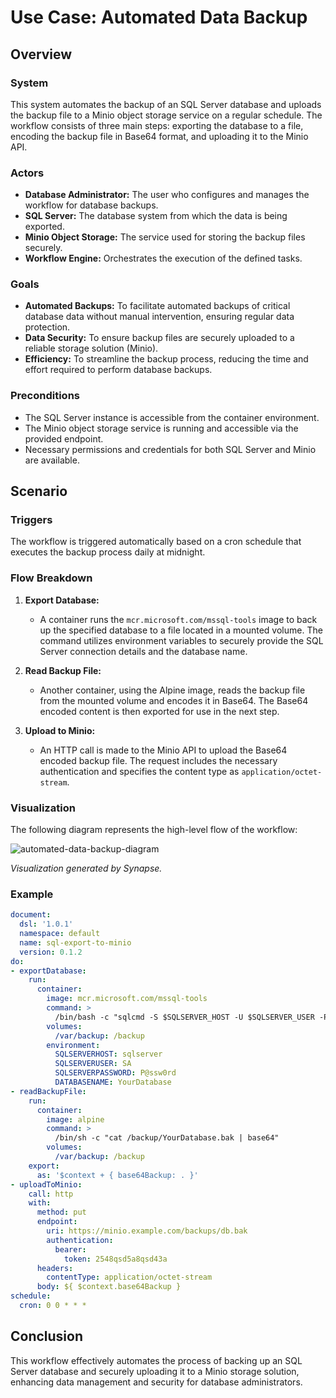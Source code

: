 # Use Case: Automated Data Backup

## Overview

### System

This system automates the backup of an SQL Server database and uploads the backup file to a Minio object storage service on a regular schedule. The workflow consists of three main steps: exporting the database to a file, encoding the backup file in Base64 format, and uploading it to the Minio API.

### Actors

- **Database Administrator:** The user who configures and manages the workflow for database backups.
- **SQL Server:** The database system from which the data is being exported.
- **Minio Object Storage:** The service used for storing the backup files securely.
- **Workflow Engine:** Orchestrates the execution of the defined tasks.

### Goals

- **Automated Backups:** To facilitate automated backups of critical database data without manual intervention, ensuring regular data protection.
- **Data Security:** To ensure backup files are securely uploaded to a reliable storage solution (Minio).
- **Efficiency:** To streamline the backup process, reducing the time and effort required to perform database backups.

### Preconditions

- The SQL Server instance is accessible from the container environment.
- The Minio object storage service is running and accessible via the provided endpoint.
- Necessary permissions and credentials for both SQL Server and Minio are available.

## Scenario

### Triggers

The workflow is triggered automatically based on a cron schedule that executes the backup process daily at midnight.

### Flow Breakdown

1. **Export Database:**
   - A container runs the `mcr.microsoft.com/mssql-tools` image to back up the specified database to a file located in a mounted volume. The command utilizes environment variables to securely provide the SQL Server connection details and the database name.

2. **Read Backup File:**
   - Another container, using the Alpine image, reads the backup file from the mounted volume and encodes it in Base64. The Base64 encoded content is then exported for use in the next step.

3. **Upload to Minio:**
   - An HTTP call is made to the Minio API to upload the Base64 encoded backup file. The request includes the necessary authentication and specifies the content type as `application/octet-stream`.

### Visualization

The following diagram represents the high-level flow of the workflow:

![automated-data-backup-diagram](diagram.png)

*Visualization generated by Synapse.*

### Example

```yaml
document:
  dsl: '1.0.1'
  namespace: default
  name: sql-export-to-minio
  version: 0.1.2
do:
- exportDatabase:
    run:
      container:
        image: mcr.microsoft.com/mssql-tools
        command: >
          /bin/bash -c "sqlcmd -S $SQLSERVER_HOST -U $SQLSERVER_USER -P '$SQLSERVER_PASSWORD'  -Q 'BACKUP DATABASE [$DATABASE_NAME] TO DISK = N\'/var/backup/db.bak\''  && echo 'Database backup completed'"
        volumes:
          /var/backup: /backup
        environment:
          SQLSERVERHOST: sqlserver
          SQLSERVERUSER: SA
          SQLSERVERPASSWORD: P@ssw0rd
          DATABASENAME: YourDatabase
- readBackupFile:
    run:
      container:
        image: alpine
        command: >
          /bin/sh -c "cat /backup/YourDatabase.bak | base64"
        volumes:
          /var/backup: /backup
    export:
      as: '$context + { base64Backup: . }'
- uploadToMinio:
    call: http
    with:
      method: put
      endpoint:
        uri: https://minio.example.com/backups/db.bak
        authentication:
          bearer:
            token: 2548qsd5a8qsd43a
      headers:
        contentType: application/octet-stream
      body: ${ $context.base64Backup }
schedule:
  cron: 0 0 * * *
```

## Conclusion

This workflow effectively automates the process of backing up an SQL Server database and securely uploading it to a Minio storage solution, enhancing data management and security for database administrators.